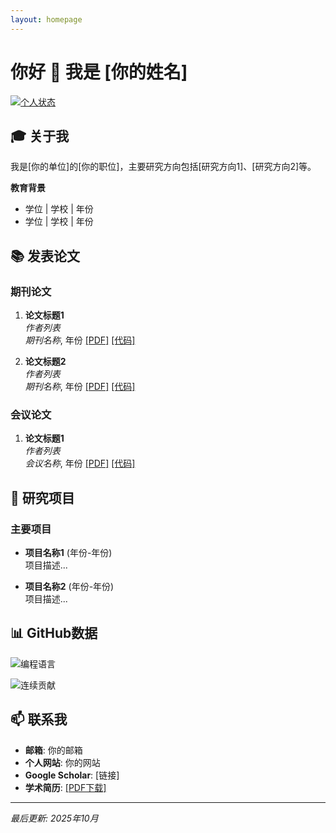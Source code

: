 ```yaml
---
layout: homepage
---
```


# 你好 👋 我是 [你的姓名]

[![个人状态](https://github-readme-stats.vercel.app/api?username=你的GitHub用户名&show_icons=true&icon_color=CE1D2D&text_color=718096&bg_color=ffffff&hide_title=true)](https://github.com/你的GitHub用户名)

## 🎓 关于我
我是[你的单位]的[你的职位]，主要研究方向包括[研究方向1]、[研究方向2]等。

**教育背景**
- 学位 | 学校 | 年份
- 学位 | 学校 | 年份

## 📚 发表论文

### 期刊论文
1. **论文标题1**  
   *作者列表*  
   *期刊名称*, 年份 [[PDF]](链接) [[代码]](链接)

2. **论文标题2**  
   *作者列表*  
   *期刊名称*, 年份 [[PDF]](链接) [[代码]](链接)

### 会议论文
1. **论文标题1**  
   *作者列表*  
   *会议名称*, 年份 [[PDF]](链接) [[代码]](链接)

## 🔬 研究项目

### 主要项目
- **项目名称1** (年份-年份)  
  项目描述...

- **项目名称2** (年份-年份)  
  项目描述...

## 📊 GitHub数据

![编程语言](https://github-readme-stats.vercel.app/api/top-langs/?username=你的GitHub用户名&layout=compact)

![连续贡献](https://github-readme-streak-stats.herokuapp.com/?user=你的GitHub用户名)

## 📫 联系我

- **邮箱**: 你的邮箱
- **个人网站**: 你的网站
- **Google Scholar**: [链接]
- **学术简历**: [[PDF下载]](链接)

---
*最后更新: 2025年10月*
